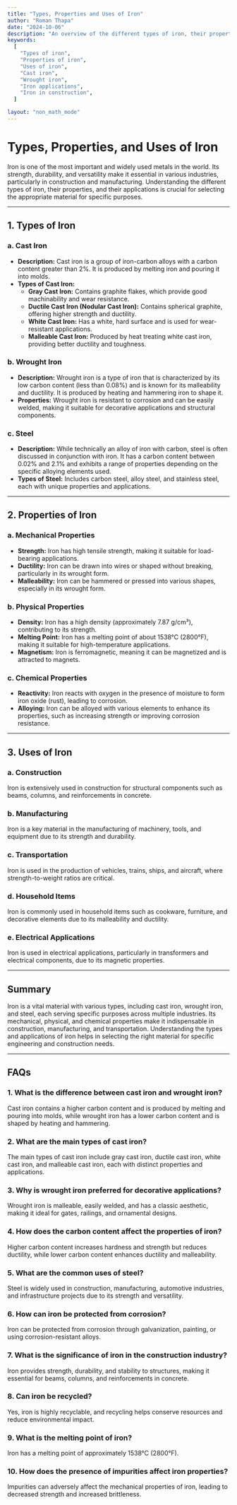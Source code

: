 ```yaml
---
title: "Types, Properties and Uses of Iron"
author: "Roman Thapa"
date: "2024-10-06"
description: "An overview of the different types of iron, their properties, and their applications in various industries."
keywords:
  [
    "Types of iron",
    "Properties of iron",
    "Uses of iron",
    "Cast iron",
    "Wrought iron",
    "Iron applications",
    "Iron in construction",
  ]

layout: "non_math_mode"
---
```


# Types, Properties, and Uses of Iron

Iron is one of the most important and widely used metals in the world. Its strength, durability, and versatility make it essential in various industries, particularly in construction and manufacturing. Understanding the different types of iron, their properties, and their applications is crucial for selecting the appropriate material for specific purposes.

---

## 1. Types of Iron

### a. Cast Iron

- **Description:** Cast iron is a group of iron-carbon alloys with a carbon content greater than 2%. It is produced by melting iron and pouring it into molds.
- **Types of Cast Iron:**
  - **Gray Cast Iron:** Contains graphite flakes, which provide good machinability and wear resistance.
  - **Ductile Cast Iron (Nodular Cast Iron):** Contains spherical graphite, offering higher strength and ductility.
  - **White Cast Iron:** Has a white, hard surface and is used for wear-resistant applications.
  - **Malleable Cast Iron:** Produced by heat treating white cast iron, providing better ductility and toughness.

### b. Wrought Iron

- **Description:** Wrought iron is a type of iron that is characterized by its low carbon content (less than 0.08%) and is known for its malleability and ductility. It is produced by heating and hammering iron to shape it.
- **Properties:** Wrought iron is resistant to corrosion and can be easily welded, making it suitable for decorative applications and structural components.

### c. Steel

- **Description:** While technically an alloy of iron with carbon, steel is often discussed in conjunction with iron. It has a carbon content between 0.02% and 2.1% and exhibits a range of properties depending on the specific alloying elements used.
- **Types of Steel:** Includes carbon steel, alloy steel, and stainless steel, each with unique properties and applications.

---

## 2. Properties of Iron

### a. Mechanical Properties

- **Strength:** Iron has high tensile strength, making it suitable for load-bearing applications.
- **Ductility:** Iron can be drawn into wires or shaped without breaking, particularly in its wrought form.
- **Malleability:** Iron can be hammered or pressed into various shapes, especially in its wrought form.

### b. Physical Properties

- **Density:** Iron has a high density (approximately 7.87 g/cm³), contributing to its strength.
- **Melting Point:** Iron has a melting point of about 1538°C (2800°F), making it suitable for high-temperature applications.
- **Magnetism:** Iron is ferromagnetic, meaning it can be magnetized and is attracted to magnets.

### c. Chemical Properties

- **Reactivity:** Iron reacts with oxygen in the presence of moisture to form iron oxide (rust), leading to corrosion.
- **Alloying:** Iron can be alloyed with various elements to enhance its properties, such as increasing strength or improving corrosion resistance.

---

## 3. Uses of Iron

### a. Construction

Iron is extensively used in construction for structural components such as beams, columns, and reinforcements in concrete.

### b. Manufacturing

Iron is a key material in the manufacturing of machinery, tools, and equipment due to its strength and durability.

### c. Transportation

Iron is used in the production of vehicles, trains, ships, and aircraft, where strength-to-weight ratios are critical.

### d. Household Items

Iron is commonly used in household items such as cookware, furniture, and decorative elements due to its malleability and ductility.

### e. Electrical Applications

Iron is used in electrical applications, particularly in transformers and electrical components, due to its magnetic properties.

---

## Summary

Iron is a vital material with various types, including cast iron, wrought iron, and steel, each serving specific purposes across multiple industries. Its mechanical, physical, and chemical properties make it indispensable in construction, manufacturing, and transportation. Understanding the types and applications of iron helps in selecting the right material for specific engineering and construction needs.

---

## FAQs

### 1. What is the difference between cast iron and wrought iron?

Cast iron contains a higher carbon content and is produced by melting and pouring into molds, while wrought iron has a lower carbon content and is shaped by heating and hammering.

### 2. What are the main types of cast iron?

The main types of cast iron include gray cast iron, ductile cast iron, white cast iron, and malleable cast iron, each with distinct properties and applications.

### 3. Why is wrought iron preferred for decorative applications?

Wrought iron is malleable, easily welded, and has a classic aesthetic, making it ideal for gates, railings, and ornamental designs.

### 4. How does the carbon content affect the properties of iron?

Higher carbon content increases hardness and strength but reduces ductility, while lower carbon content enhances ductility and malleability.

### 5. What are the common uses of steel?

Steel is widely used in construction, manufacturing, automotive industries, and infrastructure projects due to its strength and versatility.

### 6. How can iron be protected from corrosion?

Iron can be protected from corrosion through galvanization, painting, or using corrosion-resistant alloys.

### 7. What is the significance of iron in the construction industry?

Iron provides strength, durability, and stability to structures, making it essential for beams, columns, and reinforcements in concrete.

### 8. Can iron be recycled?

Yes, iron is highly recyclable, and recycling helps conserve resources and reduce environmental impact.

### 9. What is the melting point of iron?

Iron has a melting point of approximately 1538°C (2800°F).

### 10. How does the presence of impurities affect iron properties?

Impurities can adversely affect the mechanical properties of iron, leading to decreased strength and increased brittleness.

